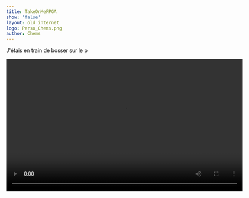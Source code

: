 ```yaml
---
title: TakeOnMeFPGA
show: 'false'
layout: old_internet
logo: Perso_Chems.png
author: Chems
---
```

J'étais en train de bosser sur le p



<video width="640" height="360" controls>
  <source src="/assets/img/TakeOnMe FPGA.mp4" type="video/mp4">
  Votre navigateur ne supporte pas la lecture de vidéos HTML5.
</video>
